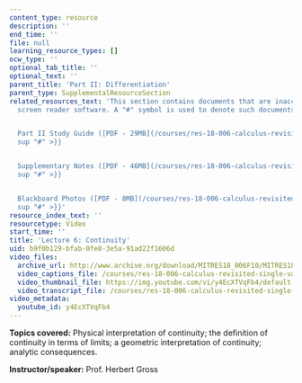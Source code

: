 ```yaml
---
content_type: resource
description: ''
end_time: ''
file: null
learning_resource_types: []
ocw_type: ''
optional_tab_title: ''
optional_text: ''
parent_title: 'Part II: Differentiation'
parent_type: SupplementalResourceSection
related_resources_text: 'This section contains documents that are inaccessible to
  screen reader software. A "#" symbol is used to denote such documents.


  Part II Study Guide ([PDF - 29MB](/courses/res-18-006-calculus-revisited-single-variable-calculus-fall-2010/resources/mitres_18_006_study_2-1)){{<
  sup "#" >}}


  Supplementary Notes ([PDF - 46MB](/courses/res-18-006-calculus-revisited-single-variable-calculus-fall-2010/resources/mitres_18_006_supp_notes-1)){{<
  sup "#" >}}


  Blackboard Photos ([PDF - 8MB](/courses/res-18-006-calculus-revisited-single-variable-calculus-fall-2010/resources/mitres_18_006_blackboard-1)){{<
  sup "#" >}}'
resource_index_text: ''
resourcetype: Video
start_time: ''
title: 'Lecture 6: Continuity'
uid: b9f0b129-bfab-0fe0-3e5a-91ad22f1606d
video_files:
  archive_url: http://www.archive.org/download/MITRES18_006F10/MITRES18_006F10_26_0206_300k.mp4
  video_captions_file: /courses/res-18-006-calculus-revisited-single-variable-calculus-fall-2010/1b975a9c16bb5f0db759a5a88ced3be7_y4EcXTVqFb4.vtt
  video_thumbnail_file: https://img.youtube.com/vi/y4EcXTVqFb4/default.jpg
  video_transcript_file: /courses/res-18-006-calculus-revisited-single-variable-calculus-fall-2010/07112187778597ab92d7d5183813053e_y4EcXTVqFb4.pdf
video_metadata:
  youtube_id: y4EcXTVqFb4
---
```


**Topics covered:** Physical interpretation of continuity; the definition of continuity in terms of limits; a geometric interpretation of continuity; analytic consequences.

**Instructor/speaker:** Prof. Herbert Gross

